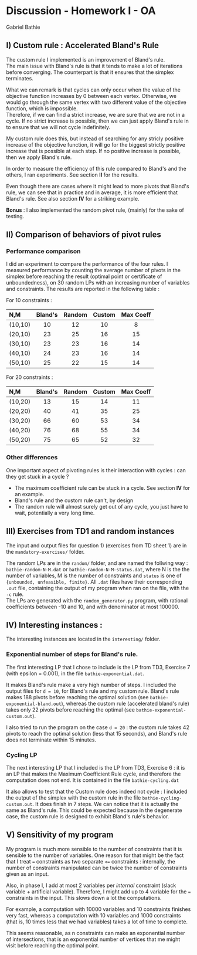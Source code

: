 # Discussion - Homework I - OA
Gabriel Bathie

## I) Custom rule : Accelerated Bland's Rule

The custom rule I implemented is an improvement of Bland's rule.  
The main issue with Bland's rule is that it tends to make a lot of iterations before converging. The counterpart is that it ensures that the simplex terminates.

What we can remark is that cycles can only occur when the value of the objective function increases by 0 between each vertex. Otherwise, we would go through the same vertex with two different value of the objective function, which is impossible.  
Therefore, if we can find a strict increase, we are sure that we are not in a cycle. If no strict increase is possible, 
then we can just apply Bland's rule in to ensure that we will not cycle indefinitely.

My custom rule does this, but instead of searching for any stricly positive increase of the objective function, 
it will go for the biggest strictly positive increase that is possible at each step. 
If no positive increase is possible, then we apply Bland's rule.

In order to measure the efficiency of this rule compared to Bland's and the others, I ran experiments. See section **II** for the results.

Even though there are cases where it might lead to more pivots that Bland's rule, we can see that in practice and in average, it is more efficient that Bland's rule. See also section **IV** for a striking example.

**Bonus** : I also implemented the random pivot rule, (mainly) for the sake of testing.

## II) Comparison of behaviors of pivot rules 

### Performance comparison
I did an experiment to compare the performance of the four rules. 
I measured performance by counting the average number of pivots 
in the simplex before reaching the result (optimal point or certificate of unboundedness), on 30 random LPs with an increasing number of variables and constraints. 
The results are reported in the following table :

For 10 constraints :

|    N,M    | Bland's | Random | Custom | Max Coeff |
|:----------|:-------:|:------:|:------:|:---------:|
|  (10,10)  |    10   |   12   |   10   |     8     |
|  (20,10)  |    23   |   25   |   16   |     15    |
|  (30,10)  |    23   |   23   |   16   |     14    |
|  (40,10)  |    24   |   23   |   16   |     14    |
|  (50,10)  |    25   |   22   |   15   |     14    |

For 20 constraints :

|    N,M    | Bland's | Random | Custom | Max Coeff |
|:----------|:-------:|:------:|:------:|:---------:|
|  (10,20)  |   13    |   15   |   14   |    11     |
|  (20,20)  |   40    |   41   |   35   |    25     |
|  (30,20)  |   66    |   60   |   53   |    34     |
|  (40,20)  |   76    |   68   |   55   |    34     |
|  (50,20)  |   75    |   65   |   52   |    32     |

### Other differences

One important aspect of pivoting rules is their interaction with cycles : can they get stuck in a cycle ?

- The maximum coefficient rule can be stuck in a cycle. See section **IV** for an example.
- Bland's rule and the custom rule can't, by design
- The random rule will almost surely get out of any cycle, you just have to wait, potentially a very long time. 

## III) Exercises from TD1 and random instances

The input and output files for question 1) (exercises from TD sheet 1) are in the `mandatory-exercises/` folder.

The random LPs are in the `random/` folder, and are named the follwing way : `bathie-random-N-M.dat` or `bathie-random-N-M-status.dat`, where N is the the number of variables, M is the number of constraints and `status` is one of `{unbounded, unfeasible, finite}`. All `.dat` files have their corresponding `.out` file, containing the output of my program when ran on the file, with the `-c` rule.   
The LPs are generated with the `random_generator.py` program, with rational coefficients between -10 and 10, and with denominator at most 100000.

## IV) Interesting instances :
The interesting instances are located in the `interesting/` folder.
### Exponential number of steps for Bland's rule.
The first interesting LP that I chose to include is the LP from TD3, Exercise 7 (with epsilon = 0.001), in the file `bathie-exponential.dat`. 

It makes Bland's rule make a very high number of steps. I included the output files for `d = 10`, for Bland's rule and my custom rule. Bland's rule makes 188 pivots before reaching the optimal solution (see `bathie-exponential-bland.out`), whereas the custom rule (accelerated bland's rule) takes only 22 pivots before reaching the optimal (see `bathie-exponential-custom.out`). 

I also tried to run the program on the case `d = 20` : the custom rule takes 42 pivots to reach the optimal solution (less that 15 seconds), and Bland's rule does not terminate within 15 minutes.

### Cycling LP

The next interesting LP that I included is the LP from TD3, Exercise 6 : it is an LP that makes the Maximum Coefficient Rule cycle, and therefore the computation does not end.
It is contained in the file `bathie-cycling.dat`

It also allows to test that the Custom rule does indeed not cycle : I included the output of the simplex with the custom rule in the file `bathie-cycling-custom.out`. It does finish in 7 steps. We can notice that it is actually the same as Bland's rule. This could be expected because in the degenerate case, the custom rule is designed to exhibit Bland's rule's behavior.

## V) Sensitivity of my program

My program is much more sensible to the number of constraints that it is sensible to the number of variables. One reason for that might be the fact that I treat `=` constraints as two separate `<=` constraints : internally, the number of constraints manipulated can be twice the number of constraints given as an input. 

Also, in phase I, I add at most 2 variables per *internal* constraint (slack variable + artificial variable). Therefore, I might add up to 4 variable for the `=` constraints in the input. This slows down a lot the computations. 

For example, a computation with 10000 variables and 10 constraints finishes very fast, whereas a computation with 10 variables and 1000 constraints (that is, 10 times less that we had variables) takes a lot of time to complete.

This seems reasonable, as n constraints can make an exponential number of intersections, that is an exponential number of vertices that me might visit before reaching the optimal point.